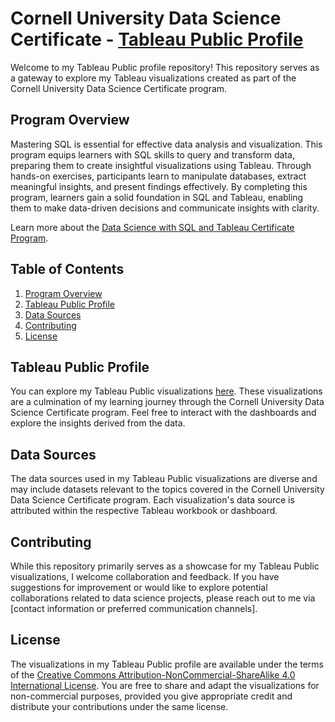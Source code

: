# Cornell University Data Science Certificate - [Tableau Public Profile](https://public.tableau.com/app/profile/floresql.123/vizzes)

Welcome to my Tableau Public profile repository! This repository serves as a gateway to explore my Tableau visualizations created as part of the Cornell University Data Science Certificate program.

## Program Overview

Mastering SQL is essential for effective data analysis and visualization. This program equips learners with SQL skills to query and transform data, preparing them to create insightful visualizations using Tableau. Through hands-on exercises, participants learn to manipulate databases, extract meaningful insights, and present findings effectively. By completing this program, learners gain a solid foundation in SQL and Tableau, enabling them to make data-driven decisions and communicate insights with clarity.

Learn more about the [Data Science with SQL and Tableau Certificate Program](https://ecornell.cornell.edu/certificates/data-science-analytics/data-science-with-sql-and-tableau/).

## Table of Contents

1. [Program Overview](#program-overview)
2. [Tableau Public Profile](#tableau-public-profile)
3. [Data Sources](#data-sources)
4. [Contributing](#contributing)
5. [License](#license)

## Tableau Public Profile

You can explore my Tableau Public visualizations [here](https://public.tableau.com/app/profile/floresql.123/vizzes). These visualizations are a culmination of my learning journey through the Cornell University Data Science Certificate program. Feel free to interact with the dashboards and explore the insights derived from the data.

## Data Sources

The data sources used in my Tableau Public visualizations are diverse and may include datasets relevant to the topics covered in the Cornell University Data Science Certificate program. Each visualization's data source is attributed within the respective Tableau workbook or dashboard.

## Contributing

While this repository primarily serves as a showcase for my Tableau Public visualizations, I welcome collaboration and feedback. If you have suggestions for improvement or would like to explore potential collaborations related to data science projects, please reach out to me via [contact information or preferred communication channels].

## License

The visualizations in my Tableau Public profile are available under the terms of the [Creative Commons Attribution-NonCommercial-ShareAlike 4.0 International License](https://creativecommons.org/licenses/by-nc-sa/4.0/). You are free to share and adapt the visualizations for non-commercial purposes, provided you give appropriate credit and distribute your contributions under the same license.
